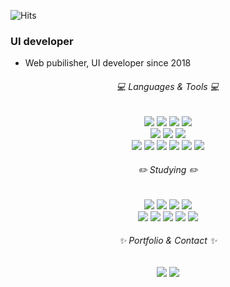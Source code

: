 ![Hits](https://hits.seeyoufarm.com/api/count/incr/badge.svg?url=https%3A%2F%2Fgithub.com%2Fdoh-lee&count_bg=%2397BEFF&title_bg=%23F1D1FF&icon=github.svg&icon_color=%23ffffff&title=hits&edge_flat=false)

### UI developer
- Web pubilisher, UI developer since 2018

<div align="center">
  <h6>💻 Languages & Tools 💻</h6>
  <img src="https://img.shields.io/badge/HTML5-E34F26?style=flat-square&logo=HTML5&logoColor=white" />
  <img src="https://img.shields.io/badge/CSS3-1572B6?style=flat-square&logo=CSS3&logoColor=white" />
  <img src="https://img.shields.io/badge/Sass/Scss-CC6699?style=flat-square&logo=Sass&logoColor=white" />
  <img src="https://img.shields.io/badge/JavaScript-F7DF1E?style=flat-square&logo=JavaScript&logoColor=white" /> 
  <br>
  <img src="https://img.shields.io/badge/jQuery-0769AD?style=flat-square&logo=jQuery&logoColor=white" />
  <img src="https://img.shields.io/badge/React-61DAFB?style=flat-square&logo=React&logoColor=white" />
  <img src="https://img.shields.io/badge/Bootstrap-7952B3?style=flat-square&logo=Bootstrap&logoColor=white" /> 
  <br>
	<img src="https://img.shields.io/badge/Git-F05032?style=flat-square&logo=Git&logoColor=white" />
	<img src="https://img.shields.io/badge/Atlassian-0052CC?style=flat-square&logo=Atlassian&logoColor=white" />
  <img src="https://img.shields.io/badge/Eclipse-2C2255?style=flat-square&logo=Eclipse IDE&logoColor=white" />
  <img src="https://img.shields.io/badge/VS code-5C2D91?style=flat-square&logo=Visual Studio&logoColor=white" />
	<img src="https://img.shields.io/badge/WebStorm-000000?style=flat-square&logo=WebStorm&logoColor=white" />
  <img src="https://img.shields.io/badge/Atom-66595C?style=flat-square&logo=Atom&logoColor=white" />
  
  <br>
  <h6>✏️ Studying ✏️</h6>
  <img src="https://img.shields.io/badge/Node-339933?style=flat-square&logo=Node.js&logoColor=white" />
  <img src="https://img.shields.io/badge/Redux-764ABC?style=flat-square&logo=Redux&logoColor=white" />
  <img src="https://img.shields.io/badge/Next-000000?style=flat-square&logo=Next.js&logoColor=white" />
  <img src="https://img.shields.io/badge/TypeScript-3178C6?style=flat-square&logo=TypeScript&logoColor=white" /> <br>
  <img src="https://img.shields.io/badge/Python-3776AB?style=flat-square&logo=Python&logoColor=white" />
  <img src="https://img.shields.io/badge/Firebase-FFCA28?style=flat-square&logo=Firebase&logoColor=white" />
  <img src="https://img.shields.io/badge/Netlify-00C7B7?style=flat-square&logo=Netlify&logoColor=white" />
  <img src="https://img.shields.io/badge/Vercel-000000?style=flat-square&logo=Vercel&logoColor=white" />
	<img src="https://img.shields.io/badge/MongoDB-47A248?style=flat-square&logo=MongoDB&logoColor=white" />
  <br>
  <h6>✨ Portfolio & Contact ✨</h6>
  <a href="https://github.com/doh-lee/portfolio_2023"><img src="https://img.shields.io/badge/Portfoilo-181717?style=flat-square&logo=github&logoColor=white&link=https://github.com/doh-lee/portfolio_2023"></a>
  <a href="mailto:dohee.biz@gmail.com"><img src="https://img.shields.io/badge/Gmail-d14836?style=flat-square&logo=Gmail&logoColor=white&link=mailto:dohee.biz@gmail.com"></a>
</div>
